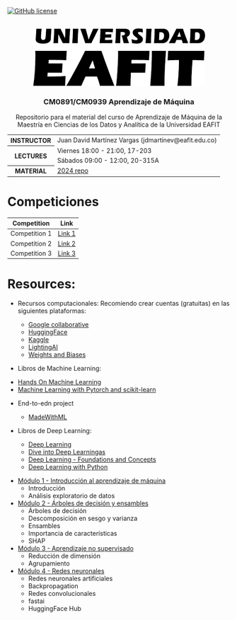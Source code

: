 [![GitHub license](https://img.shields.io/github/license/microsoft/AI-For-Beginners.svg)](https://github.com/microsoft/AI-For-Beginners/blob/main/LICENSE)

<a name="readme-top"></a>

<!-- PROJECT LOGO -->
<br />
<div align="center">
  <a href="https://github.com/othneildrew/Best-README-Template">
    <img src="logo/logo.png" alt="Logo" >
  </a>

  <h3 align="center"> CM0891/CM0939 Aprendizaje de Máquina</h3>

  <p align="center">
    Repositorio para el material del curso de Aprendizaje de Máquina de la Maestría en Ciencias de los Datos y Analítica de la Universidad EAFIT
  </p>
</div>

<table>
  <tr>
    <th>INSTRUCTOR</th>
    <td>Juan David Martínez Vargas (jdmartinev@eafit.edu.co)</td>
  </tr>
  <tr>
    <th rowspan="2">LECTURES</th>
    <td>Viernes 18:00 - 21:00, 17-203</td>
  </tr>
  <tr>
    <td>Sábados 09:00 - 12:00, 20-315A</td>
  </tr>
  <tr>
    <th>MATERIAL</th>
    <td><a href="https://github.com/jdmartinev/MachineLearning">2024 repo</a></td>
  </tr>
</table>

# Competiciones

| Competition             | Link                                          |
|-------------------------|-----------------------------------------------|
| Competition 1           | [Link 1](https://huggingface.co/spaces/MLEAFIT/MLCompetition01)     |
| Competition 2           | [Link 2](https://huggingface.co/spaces/MLEAFIT/MLCompetition02)    |
| Competition 3           | [Link 3](https://huggingface.co/spaces/MLEAFIT/MLCompetition03)     |

# Resources:
* Recursos computacionales: Recomiendo crear cuentas (gratuitas) en las siguientes plataformas:
  - [Google collaborative](https://colab.research.google.com/)
  - [HuggingFace](https://huggingface.co/)
  - [Kaggle](https://www.kaggle.com/)
  - [LightingAI](https://lightning.ai/)
  - [Weights and Biases](https://wandb.ai/site)

* Libros de Machine Learning:
- [Hands On Machine Learning](https://www.oreilly.com/library/view/hands-on-machine-learning/9781492032632/)
- [Machine Learning with Pytorch and scikit-learn](https://www.amazon.com/Machine-Learning-PyTorch-Scikit-Learn-learning-ebook/dp/B09NW48MR1)

* End-to-edn project
  - [MadeWithML](https://madewithml.com/)    
  
* Libros de Deep Learning:
  - [Deep Learning](https://www.deeplearningbook.org/)
  - [Dive into Deep Learningas](https://d2l.ai/)
  - [Deep Learning - Foundations and Concepts](https://www.bishopbook.com/)
  - [Deep Learning with Python](https://github.com/fchollet/deep-learning-with-python-notebooks)

- [Módulo 1 - Introducción al aprendizaje de máquina](/Clase01/)
    - Introducción
    - Análisis exploratorio de datos 
- [Módulo 2 - Árboles de decisión y ensambles](/Clase02/)
    - Árboles de decisión
    - Descomposición en sesgo y varianza
    - Ensambles
    - Importancia de características
    - SHAP
- [Módulo 3 - Aprendizaje no supervisado](/Clase03/)
    - Reducción de dimensión
    - Agrupamiento
- [Módulo 4 - Redes neuronales](/Clase04/)
    - Redes neuronales artificiales
    - Backpropagation
    - Redes convolucionales
    - fastai
    - HuggingFace Hub   
